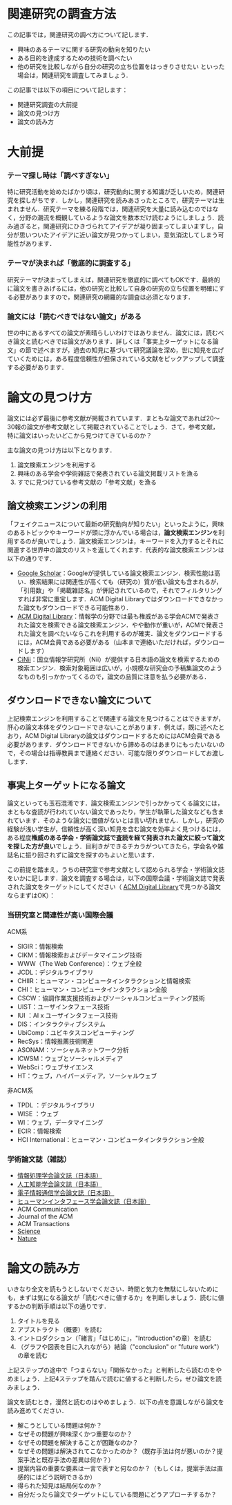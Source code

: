 # 関連研究の調査方法

この記事では，関連研究の調べ方について記します．
* 興味のあるテーマに関する研究の動向を知りたい
* ある目的を達成するための技術を調べたい
* 他の研究を比較しながら自分の研究の立ち位置をはっきりさせたい
といった場合は，関連研究を調査してみましょう．

この記事では以下の項目について記します：
* 関連研究調査の大前提
* 論文の見つけ方
* 論文の読み方


# 大前提
### テーマ探し時は「調べすぎない」
特に研究活動を始めたばかり頃は，研究動向に関する知識が乏しいため，関連研究を探しがちです．しかし，関連研究を読みあさったところで，研究テーマは生まれません．研究テーマを練る段階では，関連研究を大量に読み込むのではなく，分野の潮流を概観しているような論文を数本だけ読むようにしましょう．読み過ぎると，関連研究にひきづられてアイデアが凝り固まってしまいますし，自分が思いついたアイデアに近い論文が見つかってしまい，意気消沈してしまう可能性があります．

### テーマが決まれば「徹底的に調査する」
研究テーマが決まってしまえば，関連研究を徹底的に調べてもOKです．最終的に論文を書きあげるには，他の研究と比較して自身の研究の立ち位置を明確にする必要がありますので，関連研究の網羅的な調査は必須となります．


### 論文には「読むべきではない論文」がある
世の中にあるすべての論文が素晴らしいわけではありません．論文には，読むべき論文と読むべきでは論文があります．詳しくは「事実上ターゲットになる論文」の節で述べますが，過去の知見に基づいて研究議論を深め，世に知見を広げていくためには，ある程度信頼性が担保されている文献をピックアップして調査する必要があります．


# 論文の見つけ方
論文には必ず最後に参考文献が掲載されています．まともな論文であれば20〜30報の論文が参考文献として掲載されていることでしょう．さて，参考文献，特に論文はいったいどこから見つけてきているのか？

主な論文の見つけ方は以下となります．
1. 論文検索エンジンを利用する
2. 興味のある学会や学術雑誌で発表されている論文掲載リストを漁る
3. すでに見つけている参考文献の「参考文献」を漁る

## 論文検索エンジンの利用
「フェイクニュースについて最新の研究動向が知りたい」といったように，興味のあるトピックやキーワードが頭に浮かんでいる場合は，**論文検索エンジン**を利用するのが良いでしょう．論文検索エンジンは，キーワードを入力するとそれに関連する世界中の論文のリストを返してくれます．代表的な論文検索エンジンは以下の通りです．

* [Google Scholar](https://scholar.google.co.jp)：Googleが提供している論文検索エンジン．検索性能は高い．検索結果には関連性が高くても（研究の）質が低い論文も含まれるが，「引用数」や「掲載雑誌名」が併記されているので，それでフィルタリングすれば非常に重宝します．ACM Digital Libraryではダウンロードできなかった論文もダウンロードできる可能性あり．
* [ACM Digital Library](https://dl.acm.org)：情報学の分野では最も権威がある学会ACMで発表された論文を検索できる論文検索エンジン．やや動作が重いが，ACMで発表された論文を調べたいならこれを利用するのが確実．論文をダウンロードするには，ACM会員である必要がある（山本まで連絡いただければ，ダウンロードします）
* [CiNii](https://ci.nii.ac.jp/)：国立情報学研究所（Nii）が提供する日本語の論文を検索するための検索エンジン．検索対象範囲は広いが，小規模な研究会の予稿集論文のようなものも引っかかってくるので，論文の品質に注意を払う必要がある．

## ダウンロードできない論文について
上記検索エンジンを利用することで関連する論文を見つけることはできますが，肝心の論文本体をダウンロードできないことがあります．例えば，既に述べたとおり，ACM Digital Libraryの論文はダウンロードするためにはACM会員である必要があります．ダウンロードできないから諦めるのはあまりにもったいないので，その場合は指導教員まで連絡ください．可能な限りダウンロードしてお渡しします．

## 事実上ターゲットになる論文
論文といっても玉石混淆です．論文検索エンジンで引っかかってくる論文には，まともな査読が行われていない論文であったり，学生が執筆した論文なども含まれています．そのような論文に価値がないとは言い切れません．しかし，研究の経験が浅い学生が，信頼性が高く深い知見を含む論文を効率よく見つけるには，ある程度**権威のある学会・学術論文誌で査読を経て発表された論文に絞って論文を探した方が良い**でしょう．目利きができるチカラがついてきたら，学会名や雑誌名に振り回されずに論文を探すのもよいと思います．

この前提を踏まえ，うちの研究室で参考文献として認められる学会・学術論文誌をいかに記します．論文を調査する場合は，以下の国際会議・学術論文誌で発表された論文をターゲットにしてください（ [ACM Digital Library](https://dl.acm.org)で見つかる論文ならまずはOK）：

### 当研究室と関連性が高い国際会議
ACM系
* SIGIR：情報検索
* CIKM：情報検索およびデータマイニング技術
* WWW（The Web Conference）：ウェブ全般
* JCDL：デジタルライブラリ
* CHIIR：ヒューマン・コンピュータインタラクションと情報検索
* CHI：ヒューマン・コンピュータインタラクション全般
* CSCW：協調作業支援技術およびソーシャルコンピューティング技術
* UIST：ユーザインタフェース技術
* IUI ：AI x ユーザインタフェース技術
* DIS：インタラクティブシステム
* UbiComp：ユビキタスコンピューティング
* RecSys：情報推薦技術関連
* ASONAM：ソーシャルネットワーク分析
* ICWSM：ウェブとソーシャルメディア
* WebSci：ウェブサイエンス
* HT：ウェブ，ハイパーメディア，ソーシャルウェブ
	
非ACM系
*  TPDL ：デジタルライブラリ
*  WISE ：ウェブ
*  WI：ウェブ，データマイニング
*  ECIR：情報検索
*  HCI International：ヒューマン・コンピュータインタラクション全般

### 学術論文誌（雑誌）
* [情報処理学会論文誌（日本語）](https://www.ipsj.or.jp/ronbun.html)
* [人工知能学会論文誌（日本語）](https://www.jstage.jst.go.jp/browse/tjsai/-char/ja/)
* [電子情報通信学会論文誌（日本語）](http://search.ieice.org/bin/index.php?category=D&lang=J&curr=1)
* [ヒューマンインタフェース学会論文誌（日本語）](https://www.his.gr.jp/paper/archives.cgi?c=journal)
* ACM Communication
* Journal of the ACM
* ACM Transactions
* [Science](http://www.sciencemag.jp/)
* [Nature](https://www.nature.com/)


# 論文の読み方
いきなり全文を読もうとしないでください．時間と気力を無駄にしないためにも，まずは気になる論文が「読むべきに値するか」を判断しましょう．読むに値するかの判断手順は以下の通りです．

1. タイトルを見る
2. アブストラクト（概要）を読む
3. イントロダクション（「緒言」「はじめに」，"Introduction"の章）を読む
4. （グラフや図表を目に入れながら）結論（"conclusion" or "future work"）の章を読む

上記ステップの途中で「つまらない」「関係なかった」と判断したら読むのをやめましょう．上記4ステップを踏んで読むに値すると判断したら，ぜひ論文を読みましょう．

論文を読むとき，漫然と読むのはやめましょう．以下の点を意識しながら論文を読み進めてください．
* 解こうとしている問題は何か？
* なぜその問題が興味深くかつ重要なのか？
* なぜその問題を解決することが困難なのか？
* なぜその問題は解決されてこなかったのか？（既存手法は何が悪いのか？提案手法と既存手法の差異は何か？）
* 提案内容の重要な要素は一言で表すと何なのか？（もしくは，提案手法は直感的にはどう説明できるか）
* 得られた知見は結局何なのか？
* 自分だったら論文でターゲットにしている問題にどうアプローチするか？
